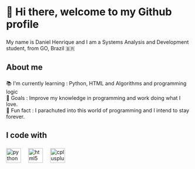 <h1 align="left">👋 Hi there, welcome to my Github profile</h1>

###

<p align="left">My name is Daniel Henrique and I am a Systems Analysis and Development student, from GO, Brazil 🇧🇷</p>

###

<h2 align="left">About me</h2>

###

<p align="left">📚 I'm currently learning : Python, HTML and Algorithms and programming logic<br>🎯 Goals : Improve my knowledge in programming and work doing what I love.<br>🎲 Fun fact : I parachuted into this world of programming and I intend to stay forever.</p>

###

<h2 align="left">I code with</h2>

###

<div align="left">
  <img src="https://cdn.jsdelivr.net/gh/devicons/devicon/icons/python/python-original.svg" height="40" alt="python logo"  />
  <img width="12" />
  <img src="https://cdn.jsdelivr.net/gh/devicons/devicon/icons/html5/html5-original.svg" height="40" alt="html5 logo"  />
  <img width="12" />
  <img src="https://cdn.jsdelivr.net/gh/devicons/devicon/icons/cplusplus/cplusplus-original.svg" height="40" alt="cplusplus logo"  />
</div>

###
